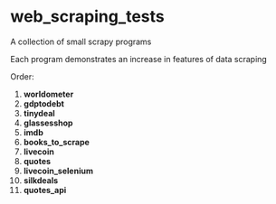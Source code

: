 # web_scraping_tests
A collection of small scrapy programs

Each program demonstrates an increase in features of data scraping

Order:

1. **worldometer**
1. **gdptodebt**
1. **tinydeal**
1. **glassesshop**
1. **imdb**
1. **books_to_scrape**
1. **livecoin**
1. **quotes**
1. **livecoin_selenium**
1. **silkdeals**
1. **quotes_api**